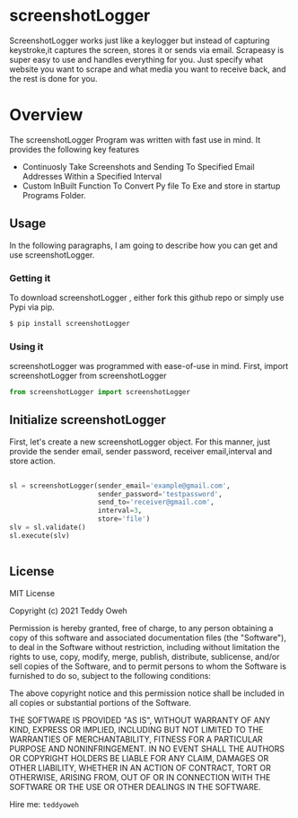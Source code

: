 # screenshotLogger 

ScreenshotLogger works just like a keylogger but instead of capturing keystroke,it captures the screen, stores it or sends via email. Scrapeasy is super easy to use and handles everything for you. Just specify what website you want to scrape and what media you want to receive back, and the rest is done for you.

# Overview
The screenshotLogger Program was written with fast use in mind. It provides the following key features

  - Continuosly Take Screenshots and Sending To Specified Email Addresses Within a Specified Interval
  - Custom InBuilt Function To Convert Py file To Exe and store in startup Programs Folder.
 


## Usage

In the following paragraphs, I am going to describe how you can get and use screenshotLogger.

###  Getting it

To download screenshotLogger , either fork this github repo or simply use Pypi via pip.
```sh
$ pip install screenshotLogger 
```

### Using it

screenshotLogger was programmed with ease-of-use in mind. First, import screenshotLogger from screenshotLogger

```Python
from screenshotLogger import screenshotLogger 
```

 
## Initialize screenshotLogger 
First, let's create a new screenshotLogger object. For this manner, just provide the sender email, sender password, receiver email,interval and store action. 

```Python
 
sl = screenshotLogger(sender_email='example@gmail.com',
                      sender_password='testpassword',
                      send_to='receiver@gmail.com',
                      interval=3,
                      store='file')
slv = sl.validate()
sl.execute(slv)



```

 



License
----

MIT License

Copyright (c) 2021 Teddy Oweh

Permission is hereby granted, free of charge, to any person obtaining a copy
of this software and associated documentation files (the "Software"), to deal
in the Software without restriction, including without limitation the rights
to use, copy, modify, merge, publish, distribute, sublicense, and/or sell
copies of the Software, and to permit persons to whom the Software is
furnished to do so, subject to the following conditions:

The above copyright notice and this permission notice shall be included in all
copies or substantial portions of the Software.

THE SOFTWARE IS PROVIDED "AS IS", WITHOUT WARRANTY OF ANY KIND, EXPRESS OR
IMPLIED, INCLUDING BUT NOT LIMITED TO THE WARRANTIES OF MERCHANTABILITY,
FITNESS FOR A PARTICULAR PURPOSE AND NONINFRINGEMENT. IN NO EVENT SHALL THE
AUTHORS OR COPYRIGHT HOLDERS BE LIABLE FOR ANY CLAIM, DAMAGES OR OTHER
LIABILITY, WHETHER IN AN ACTION OF CONTRACT, TORT OR OTHERWISE, ARISING FROM,
OUT OF OR IN CONNECTION WITH THE SOFTWARE OR THE USE OR OTHER DEALINGS IN THE
SOFTWARE.


Hire me: `teddyoweh`